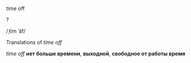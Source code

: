 time off

?

/ˌtīm ˈäf/

Translations of _time off_

_time off_
**нет больше времени**, **выходной**, **свободное от работы время**